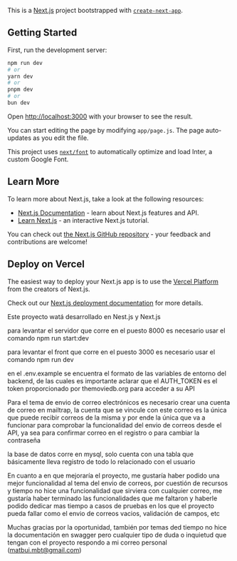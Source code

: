 This is a [Next.js](https://nextjs.org/) project bootstrapped with [`create-next-app`](https://github.com/vercel/next.js/tree/canary/packages/create-next-app).

## Getting Started

First, run the development server:

```bash
npm run dev
# or
yarn dev
# or
pnpm dev
# or
bun dev
```

Open [http://localhost:3000](http://localhost:3000) with your browser to see the result.

You can start editing the page by modifying `app/page.js`. The page auto-updates as you edit the file.

This project uses [`next/font`](https://nextjs.org/docs/basic-features/font-optimization) to automatically optimize and load Inter, a custom Google Font.

## Learn More

To learn more about Next.js, take a look at the following resources:

- [Next.js Documentation](https://nextjs.org/docs) - learn about Next.js features and API.
- [Learn Next.js](https://nextjs.org/learn) - an interactive Next.js tutorial.

You can check out [the Next.js GitHub repository](https://github.com/vercel/next.js/) - your feedback and contributions are welcome!

## Deploy on Vercel

The easiest way to deploy your Next.js app is to use the [Vercel Platform](https://vercel.com/new?utm_medium=default-template&filter=next.js&utm_source=create-next-app&utm_campaign=create-next-app-readme) from the creators of Next.js.

Check out our [Next.js deployment documentation](https://nextjs.org/docs/deployment) for more details.


Este proyecto watá desarrollado en Nest.js y Next.js

para levantar el servidor que corre en el puesto 8000 es necesario usar el comando npm run start:dev

para levantar el front que corre en el puesto 3000 es necesario usar el comando  npm run dev

en el .env.example se encuentra el formato de las variables de entorno del backend, de las cuales es importante aclarar que el AUTH_TOKEN es el token proporcionado por themoviedb.org para acceder a su API

Para el tema de envio de correo electrónicos es necesario crear una cuenta de correo en mailtrap, la cuenta que se vincule con este correo es la única que puede recibir correos de la misma y por ende la única que va a funcionar para comprobar la funcionalidad del envio de correos desde el API, ya sea para confirmar correo en el registro o para cambiar la contraseña

la base de datos corre en mysql, solo cuenta con una tabla que básicamente lleva registro de todo lo relacionado con el usuario

En cuanto a en que mejoraría el proyecto, me gustaría haber podido una mejor funcionalidad al tema del envio de correos, por cuestión de recursos y tiempo no hice una funcionalidad que sirviera con cualquier correo, me gustaría haber terminado las funcionalidades que me faltaron y haberle podido dedicar mas tiempo a casos de pruebas en los que el proyecto pueda fallar como el envio de correos vacios, validación de campos, etc

Muchas gracias por la oportunidad, también por temas ded tiempo no hice la documentación en swagger pero cualquier tipo de duda o inquietud que tengan con el proyecto respondo a mi correo personal (matbui.mbt@gmail.com) 